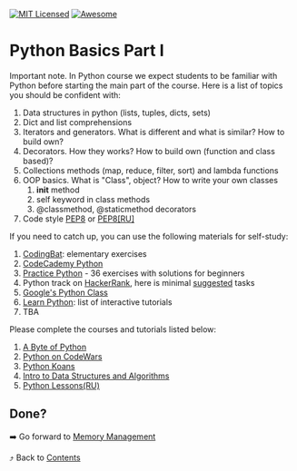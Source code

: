 [![MIT Licensed][icon-mit]][license]
[![Awesome][icon-awesome]][awesome]
&nbsp;&nbsp;&nbsp;&nbsp;&nbsp;&nbsp;

# Python Basics Part I

Important note. In Python course we expect students to be familiar with Python before starting the main part of the course. Here is a list of topics you should be confident with:

1. Data structures in python (lists, tuples, dicts, sets)
1. Dict and list comprehensions
1. Iterators and generators. What is different and what is similar? How to build own?
1. Decorators. How they works? How to build own (function and class based)?
1. Collections methods (map, reduce, filter, sort) and lambda functions
1. OOP basics. What is "Class", object? How to write your own classes
    1. __init__ method
    1. self keyword in class methods
    1. @classmethod, @staticmethod decorators
1. Code style [PEP8](https://www.python.org/dev/peps/pep-0008/) or [PEP8[RU]](https://pep8.ru/doc/pep8/)

If you need to catch up, you can use the following materials for self-study:
1.  [CodingBat](https://codingbat.com/python): elementary exercises
1.  [CodeCademy Python](https://www.codecademy.com/learn/learn-python)
1.  [Practice Python](https://www.practicepython.org/) - 36 exercises with solutions for beginners
1.  Python track on [HackerRank](https://www.hackerrank.com/domains/python), here is minimal [suggested](python_hackerrank.md) tasks
1.  [Google's Python Class](https://developers.google.com/edu/python/)
1.  [Learn Python](http://www.learnpython.org/): list of interactive tutorials
1.  TBA


Please complete the courses and tutorials listed below:

1. [A Byte of Python](https://python.swaroopch.com/)
1. [Python on CodeWars](https://www.codewars.com/collections/basic-python)
1. [Python Koans](https://github.com/gregmalcolm/python_koans)
1. [Intro to Data Structures and Algorithms](https://www.udacity.com/course/data-structures-and-algorithms-in-python--ud513)
1. [Python Lessons(RU)](https://devpractice.ru/python-lessons/)

## Done?

➡️ Go forward to [Memory Management](memory-management.md)

⤴️ Back to [Contents](../contents.md)

[icon-chat]: https://img.shields.io/badge/chat-on%20telegram-blue.svg
[icon-mit]: https://img.shields.io/badge/license-MIT-blue.svg
[icon-awesome]: https://cdn.rawgit.com/sindresorhus/awesome/d7305f38d29fed78fa85652e3a63e154dd8e8829/media/badge.svg
[license]: https://github.com/Kottans/web/blob/master/LICENSE.md
[awesome]: https://github.com/sindresorhus/awesome
